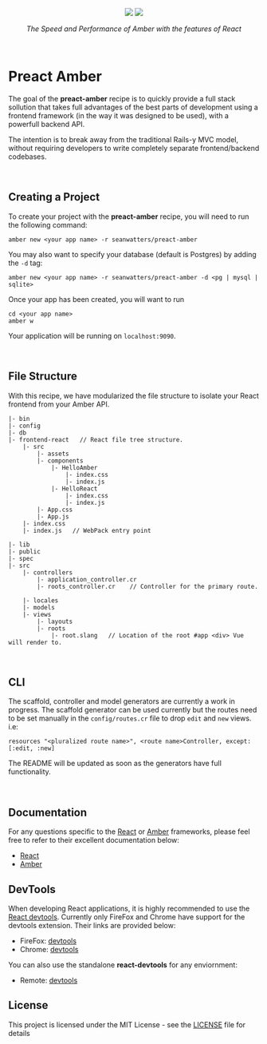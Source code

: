 <p align="center">
    <a href="https://amberframework.org/"><img src="https://img.shields.io/badge/using-amber_framework-black.svg" ></a>
    <a href="https://opensource.org/licenses/MIT"><img src="https://img.shields.io/badge/License-MIT-purple.svg" ></a>
</p>

<p align="center">
    <i>The Speed and Performance of Amber with the features of React</i>
</p>

<br>

# Preact Amber

The goal of the **preact-amber** recipe is to quickly provide a full stack sollution that takes full advantages of the best parts of development using a frontend framework (in the way it was designed to be used), with a powerfull backend API.

The intention is to break away from the traditional Rails-y MVC model, without requiring developers to write completely separate frontend/backend codebases.

<br>

## Creating a Project

To create your project with the **preact-amber** recipe, you will need to run the following command:

```
amber new <your app name> -r seanwatters/preact-amber
```

You may also want to specify your database (default is Postgres) by adding the `-d` tag:

```
amber new <your app name> -r seanwatters/preact-amber -d <pg | mysql | sqlite>
```

Once your app has been created, you will want to run

```
cd <your app name>
amber w
```

Your application will be running on `localhost:9090`.

<br>

## File Structure

With this recipe, we have modularized the file structure to isolate your React frontend from your Amber API.

```
|- bin
|- config
|- db
|- frontend-react   // React file tree structure.
    |- src
        |- assets
        |- components
            |- HelloAmber
                |- index.css
                |- index.js
            |- HelloReact
                |- index.css
                |- index.js
        |- App.css
        |- App.js
    |- index.css
    |- index.js   // WebPack entry point

|- lib
|- public
|- spec
|- src
    |- controllers
        |- application_controller.cr
        |- roots_controller.cr    // Controller for the primary route.

    |- locales
    |- models
    |- views
        |- layouts
        |- roots
            |- root.slang   // Location of the root #app <div> Vue will render to.

```

<br>

## CLI

The scaffold, controller and model generators are currently a work in progress. The scaffold generator can be used currently but the routes need to be set manually in the `config/routes.cr` file to drop `edit` and `new` views. i.e:

```
resources "<pluralized route name>", <route name>Controller, except: [:edit, :new]
```

The README will be updated as soon as the generators have full functionality.

<br>

## Documentation

For any questions specific to the [React](https://reactjs.org/) or [Amber](https://amberframework.org/) frameworks, please feel free to refer to their excellent documentation below:

* [React](https://reactjs.org/docs/getting-started.html)
* [Amber](https://docs.amberframework.org/amber/)

## DevTools

When developing React applications, it is highly recommended to use the [React devtools](https://github.com/vuejs/vue-devtools). Currently only FireFox and Chrome have support for the devtools extension. Their links are provided below:

* FireFox: [devtools](https://addons.mozilla.org/en-US/firefox/addon/react-devtools/)
* Chrome: [devtools](https://chrome.google.com/webstore/detail/react-developer-tools/fmkadmapgofadopljbjfkapdkoienihi?hl=en)

You can also use the standalone **react-devtools** for any enviornment:

* Remote: [devtools](https://www.npmjs.com/package/react-devtools)

## License

This project is licensed under the MIT License - see the [LICENSE](LICENSE) file for details
